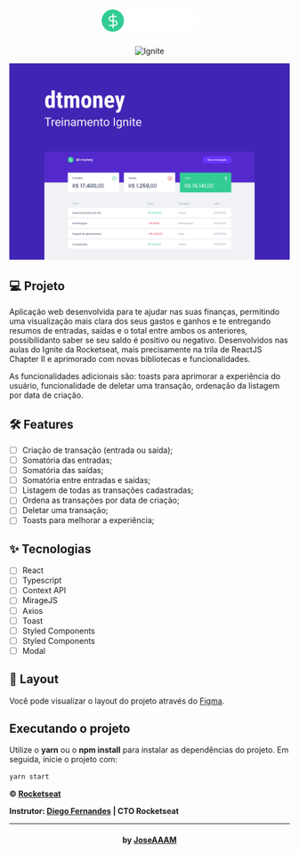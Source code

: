 <h1 align="center">
  <img alt="dtmoney" height="40" src=".github/logo.svg" />
</h1>

<p align="center">
 <img src="https://img.shields.io/static/v1?label=Ignite&message=ReactJS&color=33cc95&labelColor=5429cc" alt="Ignite" />
</p>

![cover](.github/Capa.svg?style=flat)

## 💻 Projeto

Aplicação web desenvolvida para te ajudar nas suas finanças, permitindo uma visualização mais clara dos seus gastos e ganhos e te entregando resumos de entradas, saídas e o total entre ambos os anteriores, possibilidanto saber se seu saldo é positivo ou negativo.
Desenvolvidos nas aulas do Ignite da Rocketseat, mais precisamente na trila de ReactJS Chapter II e aprimorado com novas bibliotecas e funcionalidades.

As funcionalidades adicionais são: toasts para aprimorar a experiência do usuário, funcionalidade de deletar uma transação, ordenação da listagem por data de criação.

## :hammer_and_wrench: Features

- [ ] Criação de transação (entrada ou saída);
- [ ] Somatória das entradas;
- [ ] Somatória das saídas;
- [ ] Somatória entre entradas e saídas;
- [ ] Listagem de todas as transações cadastradas;
- [ ] Ordena as transações por data de criação;
- [ ] Deletar uma transação;
- [ ] Toasts para melhorar a experiência;

## ✨ Tecnologias

- [ ] React
- [ ] Typescript
- [ ] Context API
- [ ] MirageJS
- [ ] Axios
- [ ] Toast
- [ ] Styled Components
- [ ] Styled Components
- [ ] Modal

## 🔖 Layout

Você pode visualizar o layout do projeto através do [Figma](<https://www.figma.com/file/0xmu9mj2TJYoIOubBFWsk5/dtmoney-Ignite-(Copy)?node-id=0%3A1>).

## Executando o projeto

Utilize o **yarn** ou o **npm install** para instalar as dependências do projeto.
Em seguida, inicie o projeto com:

```cl
yarn start
```

**&copy; [Rocketseat](https://rocketseat.com.br/)**

**Instrutor: [Diego Fernandes](https://github.com/diego3g) | CTO Rocketseat**

---

<h4 align="center">by <a href="https://github.com/JoseAAAM" target="_blank">JoseAAAM</a> </h4>

